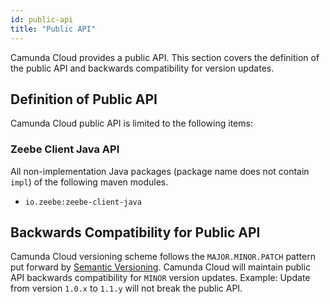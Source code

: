 ```yaml
---
id: public-api
title: "Public API"
---
```


Camunda Cloud provides a public API. This section covers the definition of the public API and backwards compatibility for version updates.

## Definition of Public API

Camunda Cloud public API is limited to the following items:

### Zeebe Client Java API

All non-implementation Java packages (package name does not contain `impl`) of the following maven modules.

- `io.zeebe:zeebe-client-java`

## Backwards Compatibility for Public API

Camunda Cloud versioning scheme follows the `MAJOR.MINOR.PATCH` pattern put
forward by [Semantic Versioning](https://semver.org/). Camunda Cloud will
maintain public API backwards compatibility for `MINOR` version updates.
Example: Update from version `1.0.x` to `1.1.y` will not break the public API.

